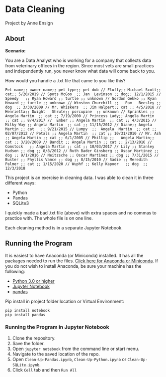 # Data Cleaning

Project by Anne Ensign

## About

**Scenario:**

You are a Data Analyst who is working for a company that collects data from veterinary offices in the region. Since most vets are small practices and independently run, you never know what data will come back to you. 

How would you handle a .txt file that came to you like this?

```
Pet name;; owner name;; pet type;; pet dob // Fluffy;; Michael Scott;; cat;; 5/20/2019 // Spots McGoo  ;; Jan  Levinson ;; dog;; 12/1/2015 // Speedy   ;; Ryan Howard ;; turtle ;; unknown // Gordon Gekko ;; Ryan Howard ;; turtle ;; unknown // Winston Churchill ;;   Pam   Beesley ;; dog  ;; 3/30/2009 // Mr. Whiskers  ;; Jim Halpert;; cat ;; 4/5/2018 // Henrietta;; Dwight   Shrute;; porcupine  ;; unknown // Sprinkles ;; Angela Martin  ;; cat ;; 7/19/2000 // Princess Lady;; Angela Martin  ;; cat ;; 8/4/2017 //  Ember ;; Angela Martin  ;; cat ;; 4/3/2015 //   Milky Way ;; Angela Martin  ;; cat ;; 11/15/2012 // Diane;; Angela Martin ;; cat   ;; 9/21/2015 // Lumpy  ;;  Angela  Martin  ;; cat ;; 02/07/2012 // Petals ;; Angela Martin  ;; cat ;; 10/31/2010 // Mr. Ash ;; Angela Martin ;; cat ;; 6/1/2005 // Phillip ;;   Angela Martin;; cat ;; 3/20/2009 // Bandit ;; Angela Martin ;; cat ;; 2/13/2016 // Comstock   ;; Angela Martin ;; cat ;; 10/03/2017 // Lily ;; Stanley Hudson ;; dog ;; 8/8/2012 // Ruth Bader Ginsberg ;; Oscar Martinez ;; dog ;; 9/1/2016 // Neitzsche ;; Oscar Martinez ;; dog ;; 7/31/2015 // Buster ;; Phyllis Vance ;; dog ;; 8/15/2010 // Sadie ;; Meredith Palmer ;; cat ;; 1/15/2020 // Wuphf ;; Kelly Kapoor   ;; dog  ;; 12/3/2018

```

This project is an exercise in cleaning data. I was able to clean it in three different ways:
* Python
* Pandas
* SQLite3

I quickly made a bad .txt file (above) with extra spaces and no commas to practice with. The whole file is on one line. 

Each cleaning method is in a separate Jupyter Notebook.

## Running the Program

It is easiest to have Anaconda (or Miniconda) installed. It has all the packages needed to run the files. [Click here for Anaconda or Miniconda](https://docs.anaconda.com/anaconda/install/index.html). 
If you do not wish to install Anaconda, be sure your machine has the following:
* [Python 3.0 or higher](https://www.python.org)
* [Jupyter Notebook](https://jupyter.org)
* [pandas](https://pandas.pydata.org/pandas-docs/stable/index.html)

Pip install in project folder location or Virtual Environment:
```
pip install notebook
pip install pandas
```

### Running the Program in Jupyter Notebook
1. Clone the repository.
2. Save the folder.
3. Open `jupyter notebook` from the command line or start menu.
4. Navigate to the saved location of the repo.
5. Open `Clean-Up-Pandas.ipynb`, `Clean-Up-Python.ipynb` or `Clean-Up-SQLite.ipynb`.
6. Click `Cell` tab and then `Run All` 